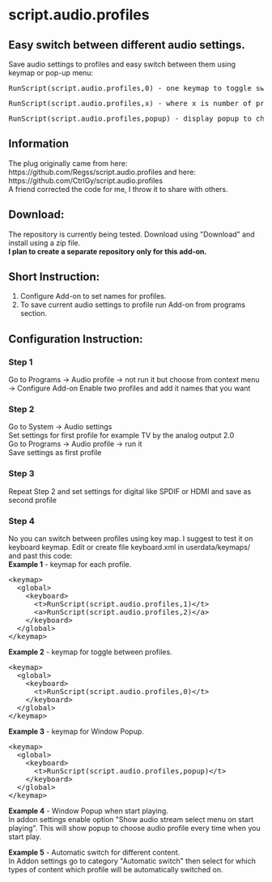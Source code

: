 <h1>script.audio.profiles</h1>
<h2>Easy switch between different audio settings.</h2>

Save audio settings to profiles and easy switch between them using keymap or pop-up menu:

<pre>RunScript(script.audio.profiles,0) - one keymap to toggle switch between two profiles. </pre>
<pre>RunScript(script.audio.profiles,x) - where x is number of profile</pre>
<pre>RunScript(script.audio.profiles,popup) - display popup to change profile </pre>

<h2>Information</h2>
The plug originally came from here: https://github.com/Regss/script.audio.profiles and here: https://github.com/CtrlGy/script.audio.profiles
<br/>A friend corrected the code for me, I throw it to share with others.

<h2>Download:</h2>
The repository is currently being tested. Download using "Download" and install using a zip file. 
</br>
<b>I plan to create a separate repository only for this add-on. </b>
<h2>Short Instruction:</h2>
<ol>
  <li>Configure Add-on to set names for profiles.</li>
  <li>To save current audio settings to profile run Add-on from programs section.</li>
</ol>

<h2>Configuration Instruction:</h2>

<h3>Step 1</h3>
Go to Programs -> Audio profile -> not run it but choose from context menu -> Configure Add-on
Enable two profiles and add it names that you want

<h3>Step 2</h3>
Go to System -> Audio settings</br>
Set settings for first profile for example TV by the analog output 2.0</br>
Go to Programs -> Audio profile -> run it</br>
Save settings as first profile</br>

<h3>Step 3</h3>
Repeat Step 2 and set settings for digital like SPDIF or HDMI and save as second profile

<h3>Step 4</h3>
No you can switch between profiles using key map. I suggest to test it on keyboard keymap.
Edit or create file keyboard.xml in userdata/keymaps/ and past this code:
</br>
<b>Example 1</b> - keymap for each profile.
<pre>
&lt;keymap>
  &lt;global>
    &lt;keyboard>
      &lt;t>RunScript(script.audio.profiles,1)&lt;/t>
      &lt;a>RunScript(script.audio.profiles,2)&lt;/a>
    &lt;/keyboard>
  &lt;/global>
&lt;/keymap>
</pre>

<b>Example 2</b> - keymap for toggle between profiles.
<pre>
&lt;keymap>
  &lt;global>
    &lt;keyboard>
      &lt;t>RunScript(script.audio.profiles,0)&lt;/t>
    &lt;/keyboard>
  &lt;/global>
&lt;/keymap>
</pre>

<b>Example 3</b> - keymap for Window Popup.</br>
<pre>
&lt;keymap>
  &lt;global>
    &lt;keyboard>
      &lt;t>RunScript(script.audio.profiles,popup)&lt;/t>
    &lt;/keyboard>
  &lt;/global>
&lt;/keymap>
</pre>

<b>Example 4</b> - Window Popup when start playing.</br>
In addon settings enable option "Show audio stream select menu on start playing". This will show popup to choose audio profile every time when you start play.

<b>Example 5</b> - Automatic switch for different content.</br>
In Addon settings go to category "Automatic switch" then select for which types of content which profile will be automatically switched on.


